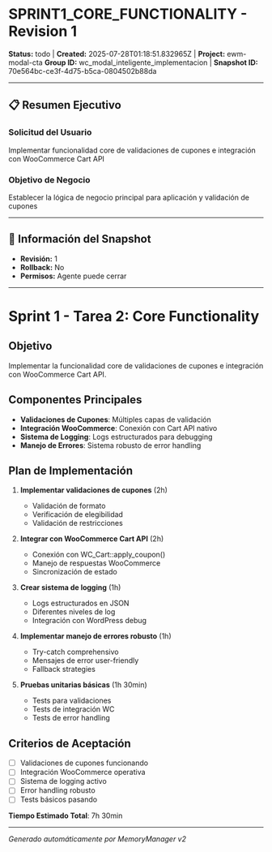 # SPRINT1_CORE_FUNCTIONALITY - Revision 1

**Status:** todo | **Created:** 2025-07-28T01:18:51.832965Z | **Project:** ewm-modal-cta
**Group ID:** wc_modal_inteligente_implementacion | **Snapshot ID:** 70e564bc-ce3f-4d75-b5ca-0804502b88da

---

## 📋 Resumen Ejecutivo
### Solicitud del Usuario
Implementar funcionalidad core de validaciones de cupones e integración con WooCommerce Cart API

### Objetivo de Negocio
Establecer la lógica de negocio principal para aplicación y validación de cupones

---

## 🔧 Información del Snapshot
- **Revisión:** 1
- **Rollback:** No
- **Permisos:** Agente puede cerrar

---

# Sprint 1 - Tarea 2: Core Functionality

## Objetivo
Implementar la funcionalidad core de validaciones de cupones e integración con WooCommerce Cart API.

## Componentes Principales
- **Validaciones de Cupones**: Múltiples capas de validación
- **Integración WooCommerce**: Conexión con Cart API nativo
- **Sistema de Logging**: Logs estructurados para debugging
- **Manejo de Errores**: Sistema robusto de error handling

## Plan de Implementación
1. **Implementar validaciones de cupones** (2h)
   - Validación de formato
   - Verificación de elegibilidad
   - Validación de restricciones
   
2. **Integrar con WooCommerce Cart API** (2h)
   - Conexión con WC_Cart::apply_coupon()
   - Manejo de respuestas WooCommerce
   - Sincronización de estado
   
3. **Crear sistema de logging** (1h)
   - Logs estructurados en JSON
   - Diferentes niveles de log
   - Integración con WordPress debug
   
4. **Implementar manejo de errores robusto** (1h)
   - Try-catch comprehensivo
   - Mensajes de error user-friendly
   - Fallback strategies
   
5. **Pruebas unitarias básicas** (1h 30min)
   - Tests para validaciones
   - Tests de integración WC
   - Tests de error handling

## Criterios de Aceptación
- [ ] Validaciones de cupones funcionando
- [ ] Integración WooCommerce operativa
- [ ] Sistema de logging activo
- [ ] Error handling robusto
- [ ] Tests básicos pasando

**Tiempo Estimado Total**: 7h 30min

---

*Generado automáticamente por MemoryManager v2*
